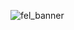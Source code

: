 ![fel_banner](https://user-images.githubusercontent.com/48695862/203791349-33e416fe-f54f-4109-8715-93bf2c969f9e.png)
